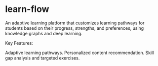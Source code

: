 # learn-flow
An adaptive learning platform that customizes learning pathways for students based on their progress, strengths, and preferences, using knowledge graphs and deep learning.

Key Features:

Adaptive learning pathways.
Personalized content recommendation.
Skill gap analysis and targeted exercises.
